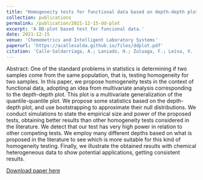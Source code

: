 ```yaml
---
title: "Homogeneity tests for functional data based on depth-depth plots with chemical applications"
collection: publications
permalink: /publication/2021-12-15-dd-plot
excerpt: 'A DD-plot based test for funcional data.'
date: 2021-12-15
venue: 'Chemometrics and Intelligent Laboratory Systems'
paperurl: 'https://acallesalda.github.io/files/ddplot.pdf'
citation: 'Calle-Saldarriaga, A.; Laniado, H.; Zuluaga, F.; Leiva, V. (2021). &quot;Homogeneity tests for functional data based on depth-depth plots with chemical applications.&quot; <i> Chemometrics and Intelligent Laboratory Systems</i>. 219(104420).'
---
```


Abstract: One of the standard problems in statistics is determining if two samples come from the same population, that is, testing homogeneity for two samples. In this paper, we propose homogeneity tests in the context of functional data, adopting an idea from multivariate analysis corresponding to the depth-depth plot. This plot is a multivariate generalization of the quantile-quantile plot. We propose some statistics based on the depth-depth plot, and use bootstrapping to approximate their null distributions. We conduct simulations to state the empirical size and power of the proposed tests, obtaining better results than other homogeneity tests considered in the literature. We detect that our test has very high power in relation to other competing tests. We employ many different depths based on what is proposed in the literature to see which is more suitable for this kind of homogeneity testing. Finally, we illustrate the obtained results with chemical heterogeneous data to show potential applications, getting consistent results.

[Download paper here](https://acallesalda.github.io/files/ddplot.pdf)

